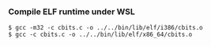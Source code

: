 ### Compile ELF runtime under WSL

    $ gcc -m32 -c cbits.c -o ../../bin/lib/elf/i386/cbits.o
    $ gcc -c cbits.c -o ../../bin/lib/elf/x86_64/cbits.o
    
